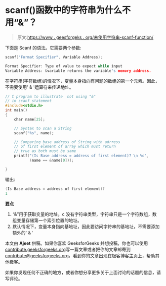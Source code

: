 # scanf()函数中的字符串为什么不用“&”？

> 原文:[https://www . geesforgeks . org/未使用字符串-scanf-function/](https://www.geeksforgeeks.org/not-used-strings-scanf-function/)

下面是 Scanf 的语法。它需要两个参数:

```cpp
scanf("Format Specifier", Variable Address);

Format Specifier: Type of value to expect while input
Variable Address: &variable returns the variable's memory address.

```

在字符串(字符数组)的情况下，变量本身指向有问题的数组的第一个元素。因此，不需要使用' & '运算符来传递地址。

```cpp
// C program to illustrate  not using "&"
// in scanf statement
#include<stdio.h>
int main()
{
    char name[25];

    // Syntax to scan a String
    scanf("%s", name);

    // Comparing base address of String with adrress
    // of first element of array which must return
    // true as both must be same
    printf("(Is Base address = address of first element)? \n %d",
           (name == &name[0]));

}
```

输出:

```cpp
(Is Base address = address of first element)?
1

```

**要点**

1.  “&”用于获取变量的地址。c 没有字符串类型，字符串只是一个字符数组，数组变量存储第一个索引位置的地址。
2.  默认情况下，变量本身指向基地址，因此要访问字符串的基地址，不需要添加额外的' & '

本文由 **Ajeet** 供稿。如果你喜欢 GeeksforGeeks 并想投稿，你也可以使用[contribute.geeksforgeeks.org](http://contribute.geeksforgeeks.org)写一篇文章或者把你的文章邮寄到 contribute@geeksforgeeks.org。看到你的文章出现在极客博客主页上，帮助其他极客。

如果你发现任何不正确的地方，或者你想分享更多关于上面讨论的话题的信息，请写评论。